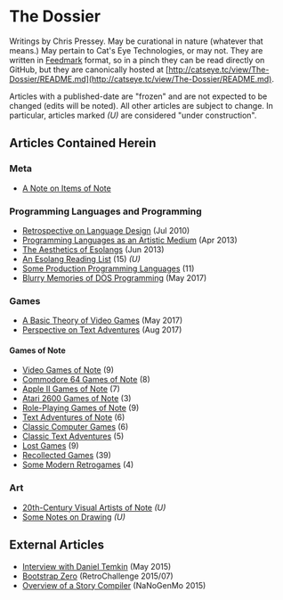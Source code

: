 The Dossier
===========

Writings by Chris Pressey.  May be curational in nature (whatever that means.)
May pertain to Cat's Eye Technologies, or may not.  They are written in [Feedmark][]
format, so in a pinch they can be read directly on GitHub, but they are canonically
hosted at [http://catseye.tc/view/The-Dossier/README.md](http://catseye.tc/view/The-Dossier/README.md).

Articles with a published-date are "frozen" and are not expected to be changed
(edits will be noted).  All other articles are subject to change.  In particular,
articles marked *(U)* are considered "under construction".

[Feedmark]: https://github.com/catseye/Feedmark

Articles Contained Herein
-------------------------

### Meta

*   [A Note on Items of Note](article/A%20Note%20on%20Items%20of%20Note.md)

### Programming Languages and Programming

*   [Retrospective on Language Design](article/Retrospective%20on%20Language%20Design.md) (Jul 2010)
*   [Programming Languages as an Artistic Medium](article/Programming%20Languages%20as%20an%20Artistic%20Medium.md) (Apr 2013)
*   [The Aesthetics of Esolangs](article/The%20Aesthetics%20of%20Esolangs.md) (Jun 2013)
*   [An Esolang Reading List](article/An%20Esolang%20Reading%20List.md) (15) *(U)*
*   [Some Production Programming Languages](article/Some%20Production%20Programming%20Languages.md) (11)
*   [Blurry Memories of DOS Programming](article/Blurry%20Memories%20of%20DOS%20Programming.md) (May 2017)

### Games

*   [A Basic Theory of Video Games](article/A%20Basic%20Theory%20of%20Video%20Games.md) (May 2017)
*   [Perspective on Text Adventures](article/Perspective%20on%20Text%20Adventures.md) (Aug 2017)

#### Games of Note

*   [Video Games of Note](article/Video%20Games%20of%20Note.md) (9)
*   [Commodore 64 Games of Note](article/Commodore%2064%20Games%20of%20Note.md) (8)
*   [Apple II Games of Note](article/Apple%20II%20Games%20of%20Note.md) (7)
*   [Atari 2600 Games of Note](article/Atari%202600%20Games%20of%20Note.md) (3)
*   [Role-Playing Games of Note](article/Role-Playing%20Games%20of%20Note.md) (9)
*   [Text Adventures of Note](article/Text%20Adventures%20of%20Note.md) (6)
*   [Classic Computer Games](article/Classic%20Computer%20Games.md) (6)
*   [Classic Text Adventures](article/Classic%20Text%20Adventures.md) (5)
*   [Lost Games](article/Lost%20Games.md) (9)
*   [Recollected Games](article/Recollected%20Games.md) (39)
*   [Some Modern Retrogames](article/Some%20Modern%20Retrogames.md) (4)

### Art

*   [20th-Century Visual Artists of Note](article/20th-Century%20Visual%20Artists%20of%20Note.md) *(U)*
*   [Some Notes on Drawing](article/Some%20Notes%20on%20Drawing.md) *(U)*

External Articles
-----------------

*   [Interview with Daniel Temkin](http://esoteric.codes/post/118780138572/interview-with-chris-pressey) (May 2015)
*   [Bootstrap Zero](https://github.com/catseye/SITU-SOL/tree/master/doc/bootstrap-zero) (RetroChallenge 2015/07)
*   [Overview of a Story Compiler](https://gist.github.com/cpressey/6324fff6ef0dfdf69b96) (NaNoGenMo 2015)
